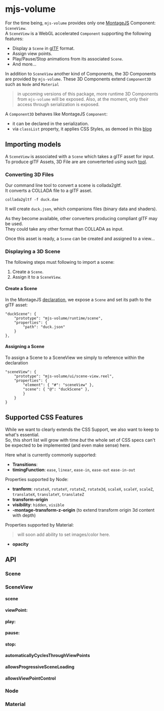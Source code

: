 mjs-volume
==========

For the time being, `mjs-volume` provides only one [MontageJS](http://www.montagejs.org) Component: `SceneView`.  
A `SceneView` is a WebGL accelerated `Component` supporting the following features:  

* Display a `Scene` in [glTF](https://github.com/KhronosGroup/glTF) format.
* Assign view points.
* Play/Pause/Stop animations from its associated `Scene`.
* And more...


In addition to `SceneView` another kind of Components, the 3D Components are provided by `mjs-volume`.
These 3D Components extend `Component3D` such as `Node` and `Material`
> in upcoming versions of this package, more runtime 3D Components from `mjs-volume` will be exposed.
> Also, at the moment, only their access through serialization is exposed.

A `Component3D` behaves like MontageJS `Component`:
* it can be declared in the serialization.
* via `classList` property, it applies CSS Styles, as demoed in this [blog](http://montagejs.org/blog/2014/01/22/build-3d-applications-with-montagejs/)

## Importing models

A `SceneView` is associated with a `Scene` which takes a glTF asset for input.  
To produce glTF Assets, 3D File are are converterted using such [tool](https://github.com/KhronosGroup/glTF/wiki/Converter-builds).

### Converting 3D Files

Our command line tool to convert a scene is collada2gltf.  
It converts a COLLADA file to a glTF asset.

```
collada2gltf -f duck.dae
```

It will create `duck.json`, which companions files (binary data and shaders).  

As they become available, other converters producing compliant glTF may be used.  
They could take any other format than COLLADA as input.  

Once this asset is ready, a `Scene` can be created and assigned to a view...

### Displaying a 3D Scene

The following steps must following to import a scene:
1. Create a `Scene`.
2. Assign it to a `SceneView`.

#### Create a Scene

In the MontageJS [declaration](http://montagejs.org/docs/serialization-format.html), we expose a `Scene` and set its path to the glTF asset:  

```
"duckScene": {
 	"prototype": "mjs-volume/runtime/scene",
  	"properties": {
  		"path": "duck.json"
  	}
},
```

#### Assigning a Scene

To assign a Scene to a SceneView we simply to reference within the declaration

```
"sceneView": {
	"prototype": "mjs-volume/ui/scene-view.reel",
	"properties": {
		"element": { "#": "sceneView" },
		"scene": { "@": "duckScene" },
		}
	}
}
```

## Supported CSS Features

While we want to clearly extends the CSS Support, we also want to keep to what's essential.  
So, this short list will grow with time *but* the whole set of CSS specs can't be expected to be implemented (and even make sense) here.

Here what is currently commonly supported:
* **Transitions**:
 * **timingFunction**: `ease`, `linear`, `ease-in`, `ease-out` `ease-in-out`

Properties supported by Node:
* **tranform**: `rotateX`, `rotateY`, `rotateZ`, `rotate3d`, `scaleX`, `scaleY`, `scaleZ`, `translateX`, `translateY`, `translateZ`
* **transform-origin**
* **visibility**: `hidden`, `visible`
* **-montage-transform-z-origin** (to extend transform origin 3d content with depth)

Properties supported by Material:
> will soon add ability to set images/color here.  

* **opacity**  

## API

### Scene

### SceneView

#### scene

#### viewPoint:

#### play:

#### pause:

#### stop:

#### automaticallyCyclesThroughViewPoints

#### allowsProgressiveSceneLoading

#### allowsViewPointControl

### Node

### Material
